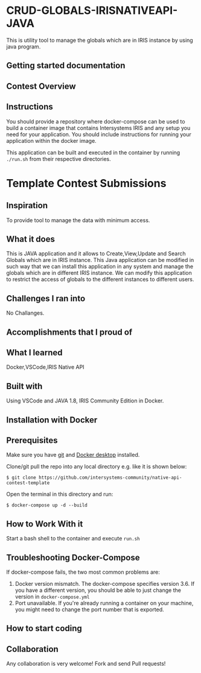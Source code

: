 # CRUD-GLOBALS-IRISNATIVEAPI-JAVA
This is utility tool to manage the globals which are in IRIS instance by using java program.


## Getting started documentation


## Contest Overview


## Instructions

You should provide a repository where docker-compose can be used to build a container image that contains Intersystems IRIS and any setup you need for your application. 
You should include instructions for running your application within the docker image. 

This application can be built and executed in the container by running `./run.sh` from their respective directories.

# Template Contest Submissions

## Inspiration
To provide tool to manage the data with minimum access.

## What it does
This is JAVA application and it allows to Create,View,Update and Search Globals which are in IRIS instance. This Java application can be modified in such way that we can install this application in any system and manage the globals which are in different IRIS instance.
We can modify this application to restrict the access of globals to the different instances to different users.

## Challenges I ran into
No Challanges.

## Accomplishments that I proud of


## What I learned
Docker,VSCode,IRIS Native API

## Built with
Using VSCode and JAVA 1.8, IRIS Community Edition in Docker.


## Installation with Docker

## Prerequisites
Make sure you have [git](https://git-scm.com/book/en/v2/Getting-Started-Installing-Git) and [Docker desktop](https://www.docker.com/products/docker-desktop) installed.


Clone/git pull the repo into any local directory e.g. like it is shown below:

```
$ git clone https://github.com/intersystems-community/native-api-contest-template
```

Open the terminal in this directory and run:

```
$ docker-compose up -d --build
```

## How to Work With it

Start a bash shell to the container and execute `run.sh`


## Troubleshooting Docker-Compose

If docker-compose fails, the two most common problems are:

1. Docker version mismatch.  The docker-compose specifies version 3.6. If you have a different version, you should be able to just change the version in `docker-compose.yml`
2. Port unavailable.  If you're already running a container on your machine, you might need to change the port number that is exported.

## How to start coding


## Collaboration 
Any collaboration is very welcome! Fork and send Pull requests!
